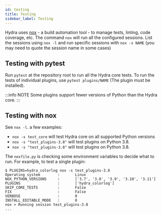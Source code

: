 ```yaml
---
id: testing
title: Testing
sidebar_label: Testing
---
```


Hydra uses [nox](https://github.com/theacodes/nox) - a build automation tool - to manage tests, linting, code coverage, etc.
The command `nox` will run all the configured sessions. List the sessions using `nox -l` and 
run specific sessions with `nox -s NAME` (you may need to quote the session name in some cases)

## Testing with pytest
Run `pytest` at the repository root to run all the Hydra core tests.
To run the tests of individual plugins, use `pytest plugins/NAME` (The plugin must be installed).

:::info NOTE
Some plugins support fewer versions of Python than the Hydra core.
:::

## Testing with nox
See `nox -l`. a few examples:
* `nox -s test_core` will test Hydra core on all supported Python versions
* `nox -s "test_plugins-3.8"` will test plugins on Python 3.8.
* `nox -s "test_plugins-3.8"` will test plugins on Python 3.8.

The `noxfile.py` is checking some environment variables to decide what to run. For example,
to test a single plugin:
```shell {4}
$ PLUGINS=hydra_colorlog nox -s test_plugins-3.8
Operating system        :       Linux
NOX_PYTHON_VERSIONS     :       ['3.7', '3.8', '3.9', '3.10', '3.11']
PLUGINS                 :       ['hydra_colorlog']
SKIP_CORE_TESTS         :       False
FIX                     :       False
VERBOSE                 :       0
INSTALL_EDITABLE_MODE   :       0
nox > Running session test_plugins-3.8
...
```
